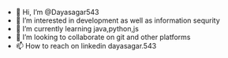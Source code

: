 - 👋 Hi, I’m @Dayasagar543
- 👀 I’m interested in development as well as information sequrity
- 🌱 I’m currently learning java,python,js
- 💞️ I’m looking to collaborate on git and other platforms 
- 📫 How to reach on linkedin dayasagar.543

<!---
Dayasagar543/Dayasagar543 is a ✨ special ✨ repository because its `README.md` (this file) appears on your GitHub profile.
You can click the Preview link to take a look at your changes.
--->
